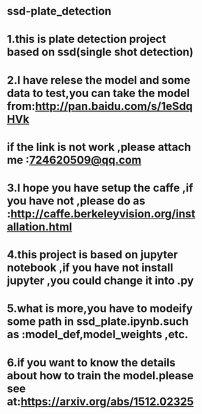 # ssd-plate_detection
# 1.this is plate detection project based on ssd(single shot detection)

# 2.I have relese the model and some data to test,you can take the model from:http://pan.baidu.com/s/1eSdqHVk
#   if the link is not work ,please attach me :724620509@qq.com

# 3.I hope you have setup the caffe ,if you have not ,please do as :http://caffe.berkeleyvision.org/installation.html

 # 4.this project is based on jupyter notebook ,if you have not install jupyter ,you could change it into .py
 
 # 5.what is more,you have to modeify some path in ssd_plate.ipynb.such as :model_def,model_weights ,etc.
 
 # 6.if you want to know the details about how to train the model.please see at:https://arxiv.org/abs/1512.02325 
